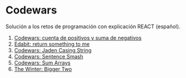 # Codewars
Solución a los retos de programación con explicación REACT (español).

1. [Codewars: cuenta de positivos y suma de negativos](https://github.com/thatmare/codewars/blob/main/Cuenta%20de%20positivos%20y%20suma%20de%20negativos.md)
2. [Edabit: return something to me](https://github.com/thatmare/mycodegym/blob/main/Return%20something%20to%20me.md)
3. [Codewars: Jaden Casing String](https://github.com/thatmare/mycodegym/blob/main/Codewars:%20Jaden%20Casing%20Strings%20(espa%C3%B1ol).md)
4. [Codewars: Sentence Smash](https://github.com/thatmare/mycodegym/blob/main/Codwars:%20Sentence%20Smash.md)
5. [Codewars: Sum Arrays](https://github.com/thatmare/mycodegym/blob/main/Codewars:%20Sum%20Arrays.md)
6. [The Winter: Bigger Two](https://github.com/thatmare/mycodegym/blob/main/Bigger%20Two.md)
